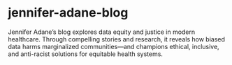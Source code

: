 # jennifer-adane-blog
Jennifer Adane’s blog explores data equity and justice in modern healthcare. Through compelling stories and research, it reveals how biased data harms marginalized communities—and champions ethical, inclusive, and anti-racist solutions for equitable health systems.
